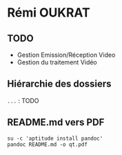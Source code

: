 Rémi OUKRAT
============

TODO
----

- Gestion Emission/Réception Video
- Gestion du traitement Vidéo

Hiérarchie des dossiers
----------------------
`...` 
:	TODO

README.md vers PDF
------------------
	su -c 'aptitude install pandoc' 
	pandoc README.md -o qt.pdf


